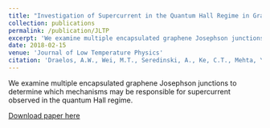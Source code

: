 ```yaml
---
title: "Investigation of Supercurrent in the Quantum Hall Regime in Graphene Josephson Junctions"
collection: publications
permalink: /publication/JLTP
excerpt: 'We examine multiple encapsulated graphene Josephson junctions to determine which mechanisms may be responsible for supercurrent observed in the quantum Hall regime.'
date: 2018-02-15
venue: 'Journal of Low Temperature Physics'
citation: 'Draelos, A.W., Wei, M.T., Seredinski, A., Ke, C.T., Mehta, Y., Chamberlain, R., Watanabe, K., Taniguchi, T., Yamamoto, M., Tarucha, S., Borzenets, I.V., Amet, F., Finkelstein, G. (2018). "Investigation of supercurrent in the quantum Hall regime in graphene Josephson junctions." J. Low Temp. Phys. 191(5-6), pp. 288-300.'
---
```

We examine multiple encapsulated graphene Josephson junctions to determine which mechanisms may be responsible for supercurrent observed in the quantum Hall regime.

[Download paper here](https://link.springer.com/article/10.1007/s10909-018-1872-9)
